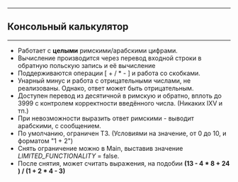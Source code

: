 ______________
## Консольный калькулятор 
______________
 * Работает с **целыми** римскими/арабскими цифрами.
 * Вычисление производится через перевод входной строки в обратную польскую запись и её вычисление
 * Поддерживаются операции [ + / * - ] и работа со скобками.
 * Унарный минус и работа с отрицательными числами, не реализованы. Однако, ответ может быть отрицательным.
 * Доступен перевод из десятичной в римскую и обратно, вплоть до 3999 с контролем корректности введённого числа. (Никаких IXV и тп.)
 * При невозможности выразить ответ римскими - выводит арабскими, с сообщением.
 * По умолчанию, ограничен ТЗ. (Условиями на значение, от 0 до 10, и форматом "1 + 2")
 * Снять ограничение можно в Main, выставив значение *LIMITED_FUNCTIONALITY* = false.
 * После снятия, может считать выражения, на подобии **(13 - 4 * 8 + 24 ) / (1 + 2 * 4 - 3)**
